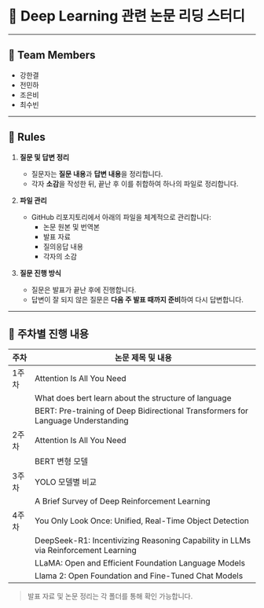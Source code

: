 # 📌 Deep Learning 관련 논문 리딩 스터디
---

## 👥 Team Members
- 강한결
- 전민하
- 조은비
- 최수빈
---

## 📜 Rules

1. **질문 및 답변 정리**
   - 질문자는 **질문 내용**과 **답변 내용**을 정리합니다.
   - 각자 **소감**을 작성한 뒤, 끝난 후 이를 취합하여 하나의 파일로 정리합니다.

2. **파일 관리**
   - GitHub 리포지토리에서 아래의 파일을 체계적으로 관리합니다:
     - 논문 원본 및 번역본
     - 발표 자료
     - 질의응답 내용
     - 각자의 소감

3. **질문 진행 방식**
   - 질문은 발표가 끝난 후에 진행합니다.
   - 답변이 잘 되지 않은 질문은 **다음 주 발표 때까지 준비**하여 다시 답변합니다.
 
---

## 📆 주차별 진행 내용

| 주차  | 논문 제목 및 내용 |
|-------|------------------------------|
| 1주차 | Attention Is All You Need  |
|       | What does bert learn about the structure of language    |
|       | BERT: Pre-training of Deep Bidirectional Transformers for Language Understanding   |
| 2주차 | Attention Is All You Need  |
|       | BERT 변형 모델              |
| 3주차 | YOLO 모델별 비교   |
|       | A Brief Survey of Deep Reinforcement Learning |
| 4주차 | You Only Look Once: Unified, Real-Time Object Detection |
|       | DeepSeek-R1: Incentivizing Reasoning Capability in LLMs via Reinforcement Learning |
|       | LLaMA: Open and Efficient Foundation Language Models |
|       | Llama 2: Open Foundation and Fine-Tuned Chat Models |


> 발표 자료 및 논문 정리는 각 폴더를 통해 확인 가능합니다.
